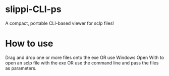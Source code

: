 # slippi-CLI-ps
A compact, portable CLI-based viewer for sclp files!
# How to use
Drag and drop one or more files onto the exe OR use Windows Open With to open an sclp file with the exe OR use the command line and pass the files as parameters.
